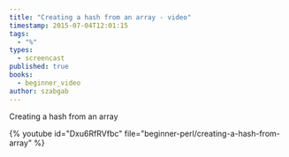 ```yaml
---
title: "Creating a hash from an array - video"
timestamp: 2015-07-04T12:01:15
tags:
  - "%"
types:
  - screencast
published: true
books:
  - beginner_video
author: szabgab
---
```



Creating a hash from an array


{% youtube id="Dxu6RfRVfbc" file="beginner-perl/creating-a-hash-from-array" %}
